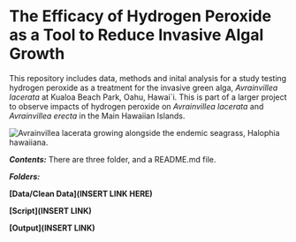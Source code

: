 # The Efficacy of Hydrogen Peroxide as a Tool to Reduce Invasive Algal Growth

This repository includes data, methods and inital analysis for a study testing hydrogen peroxide as a treatment for the invasive green alga, _Avrainvillea lacerata_ at Kualoa Beach Park, Oahu, Hawai`i. This is part of a larger project to observe impacts of hydrogen peroxide on _Avrainvillea lacerata_ and _Avrainvillea erecta_ in the Main Hawaiian Islands. 

![Avrainvillea lacerata growing alongside the endemic seagrass, Halophia hawaiiana.](https://github.com/OCN-682-UH/Carrasquillo_Ho_Independent/blob/main/P5140795.JPG)

***Contents:*** There are three folder, and a README.md file. 

***Folders:***

**[Data/Clean Data](INSERT LINK HERE)**

**[Script](INSERT LINK)**

**[Output](INSERT LINK)**

